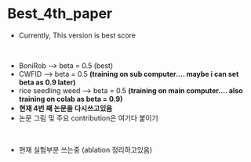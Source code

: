 # Best_4th_paper
* Currently, This version is best score
<br/>

* BoniRob --> beta = 0.5 (best)
* CWFID --> beta = 0.5 **(training on sub computer.... maybe i can set beta as 0.9 later)**
* rice seedling weed --> beta = 0.5 **(training on main computer.... also training on colab as beta = 0.9)**
* **현재 4번 째 논문을 다시쓰고있음**
* 논문 그림 및 주요 contribution은 여기다 붙이기
<br/>

* 현재 실험부분 쓰는중 (ablation 정리하고있음)
